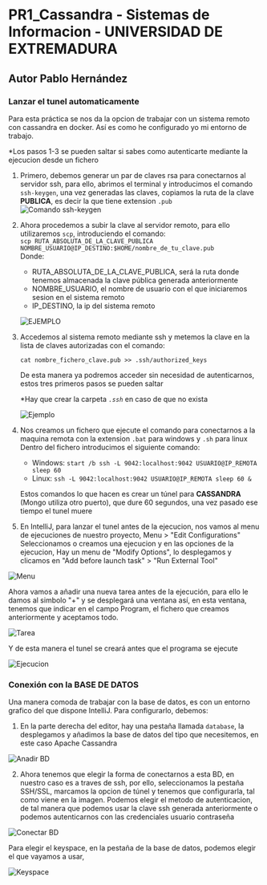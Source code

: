 # PR1_Cassandra - Sistemas de Informacion - UNIVERSIDAD DE EXTREMADURA
## Autor Pablo Hernández

### Lanzar el tunel automaticamente

Para esta práctica se nos da la opcion de trabajar con un sistema remoto con cassandra en docker. Así es como he configurado yo mi entorno de trabajo.

*Los pasos 1-3 se pueden saltar si sabes como autenticarte mediante la ejecucion desde un fichero 

1. Primero, debemos generar un par de claves rsa para conectarnos al servidor ssh, para ello, abrimos el terminal y introducimos el comando ``ssh-keygen``,
una vez generadas las claves, copiamos la ruta de la clave **PUBLICA**, es decir la que tiene extension ``.pub`` <br>
![Comando ssh-keygen](https://i.imgur.com/Dil2xq6.png)

2. Ahora procedemos a subir la clave al servidor remoto, para ello utilizaremos ``scp``, introduciendo el comando:<br>
``scp RUTA_ABSOLUTA_DE_LA_CLAVE_PUBLICA NOMBRE_USUARIO@IP_DESTINO:$HOME/nombre_de_tu_clave.pub``<br>
  Donde:
    - RUTA_ABSOLUTA_DE_LA_CLAVE_PUBLICA, será la ruta donde tenemos almacenada la clave pública generada anteriormente
    - NOMBRE_USUARIO, el nombre de usuario con el que iniciaremos sesion en el sistema remoto
    - IP_DESTINO, la ip del sistema remoto
    
    ![EJEMPLO](https://i.imgur.com/CztUT6g.png)
    
3. Accedemos al sistema remoto mediante ssh y metemos la clave en la lista de claves autorizadas con el comando:

    ``cat nombre_fichero_clave.pub >> .ssh/authorized_keys``

    De esta manera ya podremos acceder sin necesidad de autenticarnos, estos tres primeros pasos se pueden saltar 

    *Hay que crear la carpeta *``.ssh``* en caso de que no exista

    ![Ejemplo](https://i.imgur.com/fTB1uNn.png)
    
4. Nos creamos un fichero que ejecute el comando para conectarnos a la maquina remota con la extension ``.bat`` para windows y ``.sh`` para linux
    Dentro del fichero introducimos el siguiente comando:
    - Windows:
       ``start /b ssh -L 9042:localhost:9042 USUARIO@IP_REMOTA sleep 60``
    - Linux:
      ``ssh -L 9042:localhost:9042 USUARIO@IP_REMOTA sleep 60 &``
      
    Estos comandos lo que hacen es crear un túnel para **CASSANDRA** (Mongo utiliza otro puerto), que dure 60 segundos, una vez pasado ese tiempo el tunel muere
    
5. En IntelliJ, para lanzar el tunel antes de la ejecucion, nos vamos al menu de ejecuciones de nuestro proyecto, 
Menu > "Edit Configurations"
Seleccionamos o creamos una ejecucion y en las opciones de la ejecucion, Hay un menu de "Modify Options", lo desplegamos y clicamos en "Add before launch task" > "Run External Tool"

![Menu](https://i.imgur.com/N9YZuca.png)    

  Ahora vamos a añadir una nueva tarea antes de la ejecución, para ello le damos al simbolo "+" y se desplegará una ventana así, en esta ventana, 
tenemos que indicar en el campo Program, el fichero que creamos anteriormente y aceptamos todo.

![Tarea](https://i.imgur.com/PmMhNpo.png)

  Y de esta manera el tunel se creará antes que el programa se ejecute
  
![Ejecucion](https://i.imgur.com/yUUizZC.png)

### Conexión con la BASE DE DATOS

Una manera comoda de trabajar con la base de datos, es con un entorno grafico del que dispone IntelliJ. Para configurarlo, debemos:

  1. En la parte derecha del editor, hay una pestaña llamada ``database``, la desplegamos y añadimos la base de datos del tipo que necesitemos, en este caso Apache Cassandra
  
  ![Anadir BD](https://i.imgur.com/TxWAO1s.png)
  
  2. Ahora tenemos que elegir la forma de conectarnos a esta BD, en nuestro caso es a traves de ssh, por ello, seleccionamos la pestaña SSH/SSL, marcamos la opcion de túnel y tenemos que configurarla, tal como viene en la imagen. Podemos elegir el metodo de autenticacion,
de tal manera que podemos usar la clave ssh generada anteriormente o podemos autenticarnos con las credenciales usuario contraseña

![Conectar BD](https://i.imgur.com/OVS31uI.png)

Para elegir el keyspace, en la pestaña de la base de datos, podemos elegir el que vayamos a usar,

![Keyspace](https://i.imgur.com/4wokoBo.png)